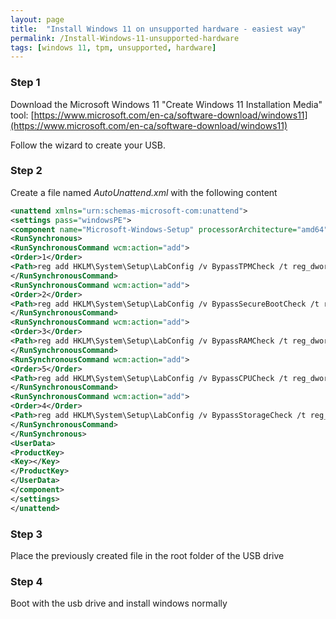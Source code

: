 ```yaml
---
layout: page
title:  "Install Windows 11 on unsupported hardware - easiest way"
permalink: /Install-Windows-11-unsupported-hardware
tags: [windows 11, tpm, unsupported, hardware]
---
```



### Step 1

Download the Microsoft Windows 11 "Create Windows 11 Installation Media" tool:
[https://www.microsoft.com/en-ca/software-download/windows11](https://www.microsoft.com/en-ca/software-download/windows11)

Follow the wizard to create your USB.

### Step 2
Create a file named *AutoUnattend.xml* with the following content

```xml
<unattend xmlns="urn:schemas-microsoft-com:unattend">
<settings pass="windowsPE">
<component name="Microsoft-Windows-Setup" processorArchitecture="amd64" publicKeyToken="31bf3856ad364e35" language="neutral" versionScope="nonSxS" xmlns:wcm="http://schemas.microsoft.com/WMIConfig/2002/State" xmlns:xsi="http://www.w3.org/2001/XMLSchema-instance">
<RunSynchronous>
<RunSynchronousCommand wcm:action="add">
<Order>1</Order>
<Path>reg add HKLM\System\Setup\LabConfig /v BypassTPMCheck /t reg_dword /d 0x00000001 /f</Path>
</RunSynchronousCommand>
<RunSynchronousCommand wcm:action="add">
<Order>2</Order>
<Path>reg add HKLM\System\Setup\LabConfig /v BypassSecureBootCheck /t reg_dword /d 0x00000001 /f</Path>
</RunSynchronousCommand>
<RunSynchronousCommand wcm:action="add">
<Order>3</Order>
<Path>reg add HKLM\System\Setup\LabConfig /v BypassRAMCheck /t reg_dword /d 0x00000001 /f</Path>
</RunSynchronousCommand>
<RunSynchronousCommand wcm:action="add">
<Order>5</Order>
<Path>reg add HKLM\System\Setup\LabConfig /v BypassCPUCheck /t reg_dword /d 0x00000001 /f</Path>
</RunSynchronousCommand>
<RunSynchronousCommand wcm:action="add">
<Order>4</Order>
<Path>reg add HKLM\System\Setup\LabConfig /v BypassStorageCheck /t reg_dword /d 0x00000001 /f</Path>
</RunSynchronousCommand>
</RunSynchronous>
<UserData>
<ProductKey>
<Key></Key>
</ProductKey>
</UserData>
</component>
</settings>
</unattend>
```

### Step 3
Place the previously created file in the root folder of the USB drive


### Step 4
Boot with the usb drive and install windows normally